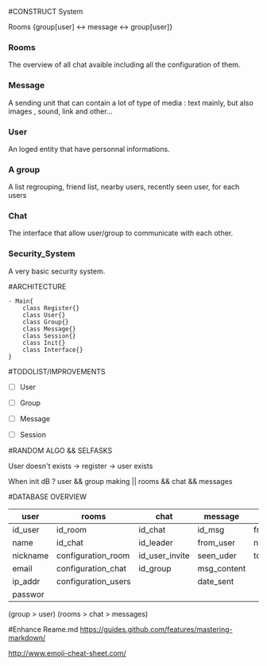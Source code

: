 #CONSTRUCT System 

Rooms {group[user] <-> message <-> group[user]}

### Rooms 

The overview of all chat avaible including all the configuration of them.

### Message 

A sending unit that can contain a lot of type of media : text mainly, but also images , sound, link and other...

### User 

An loged entity that have personnal informations.

### A group

A list regrouping, friend list, nearby users, recently seen user, for each users

### Chat

The interface that allow user/group to communicate with each other.

### Security_System

A very basic security system.

#ARCHITECTURE

	- Main{
		class Register{}
		class User{}
		class Group{}
		class Message{}
		class Session{}
		class Init{}
		class Interface{}
	}


#TODOLIST/IMPROVEMENTS

- [ ] User
- [ ] Group
- [ ] Message
- [ ] Session


#RANDOM ALGO && SELFASKS

User doesn't exists -> register -> user exists

When init dB ? user && group making || rooms && chat && messages 

#DATABASE OVERVIEW

user|rooms|chat|message|group|security_system
----|-----|----|-------|-----|---------------
id_user|id_room|id_chat|id_msg|friend_list|id_user|
name|id_chat|id_leader|from_user|nearby_user|token_key|
nickname|configuration_room|id_user_invite|seen_uder|to_user||
email|configuration_chat|id_group|msg_content|||
ip_addr|configuration_users||date_sent|||
passwor||||||

(group > user) <link> (rooms > chat > messages)

#Enhance Reame.md
https://guides.github.com/features/mastering-markdown/

http://www.emoji-cheat-sheet.com/